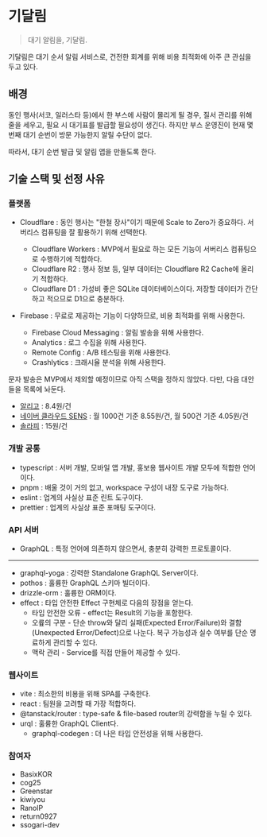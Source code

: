 # 기달림

> 대기 알림을, 기달림.

기달림은 대기 순서 알림 서비스로, 건전한 회계를 위해 비용 최적화에 아주 큰 관심을 두고 있다.

## 배경

동인 행사(서코, 일러스타 등)에서 한 부스에 사람이 몰리게 될 경우,
질서 관리를 위해 줄을 세우고, 필요 시 대기표를 발급할 필요성이 생긴다.
하지만 부스 운영진이 현재 몇번째 대기 순번이 방문 가능한지 알릴 수단이 없다.

따라서, 대기 순번 발급 및 알림 앱을 만들도록 한다.

## 기술 스택 및 선정 사유

### 플랫폼

- Cloudflare : 동인 행사는 "한철 장사"이기 때문에 Scale to Zero가 중요하다. 서버리스 컴퓨팅을 잘 활용하기 위해 선택한다.

  - Cloudflare Workers : MVP에서 필요로 하는 모든 기능이 서버리스 컴퓨팅으로 수행하기에 적합하다.
  - Cloudflare R2 : 행사 정보 등, 일부 데이터는 Cloudflare R2 Cache에 올리기 적합하다.
  - Cloudflare D1 : 가성비 좋은 SQLite 데이터베이스이다. 저장할 데이터가 간단하고 적으므로 D1으로 충분하다.

- Firebase : 무료로 제공하는 기능이 다양하므로, 비용 최적화를 위해 사용한다.

  - Firebase Cloud Messaging : 알림 발송을 위해 사용한다.
  - Analytics : 로그 수집을 위해 사용한다.
  - Remote Config : A/B 테스팅을 위해 사용한다.
  - Crashlytics : 크래시율 분석을 위해 사용한다.

문자 발송은 MVP에서 제외할 예정이므로 아직 스택을 정하지 않았다.
다만, 다음 대안들을 목록에 놔둔다.

- [알리고](https://smartsms.aligo.in/main.html) : 8.4원/건
- [네이버 클라우드 SENS](https://www.ncloud.com/product/applicationService/sens) : 월 1000건 기준 8.55원/건, 월 500건 기준 4.05원/건
- [솔라피](https://solapi.com/) : 15원/건

### 개발 공통

- typescript : 서버 개발, 모바일 앱 개발, 홍보용 웹사이트 개발 모두에 적합한 언어이다.
- pnpm : 배울 것이 거의 없고, workspace 구성이 내장 도구로 가능하다.
- eslint : 업계의 사실상 표준 린트 도구이다.
- prettier : 업계의 사실상 표준 포매팅 도구이다.

### API 서버

- GraphQL : 특정 언어에 의존하지 않으면서, 충분히 강력한 프로토콜이다.

---

- graphql-yoga : 강력한 Standalone GraphQL Server이다.
- pothos : 훌륭한 GraphQL 스키마 빌더이다.
- drizzle-orm : 훌륭한 ORM이다.
- effect : 타입 안전한 Effect 구현체로 다음의 장점을 얻는다.
  - 타입 안전한 오류 - effect는 Result의 기능을 포함한다.
  - 오륲의 구분 - 단순 throw와 달리 실패(Expected Error/Failure)와 결함(Unexpected Error/Defect)으로 나눈다.
    복구 가능성과 실수 여부를 단순 명료하게 관리할 수 있다.
  - 맥락 관리 - Service를 직접 만들어 제공할 수 있다.

### 웹사이트

- vite : 최소한의 비용을 위해 SPA를 구축한다.
- react : 팀원을 고려할 때 가장 적합하다.
- @tanstack/router : type-safe & file-based router의 강력함을 누릴 수 있다.
- urql : 훌륭한 GraphQL Client다.
  - graphql-codegen : 더 나은 타입 안전성을 위해 사용한다.

### 참여자

- BasixKOR
- cog25
- Greenstar
- kiwiyou
- RanolP
- return0927
- ssogari-dev
